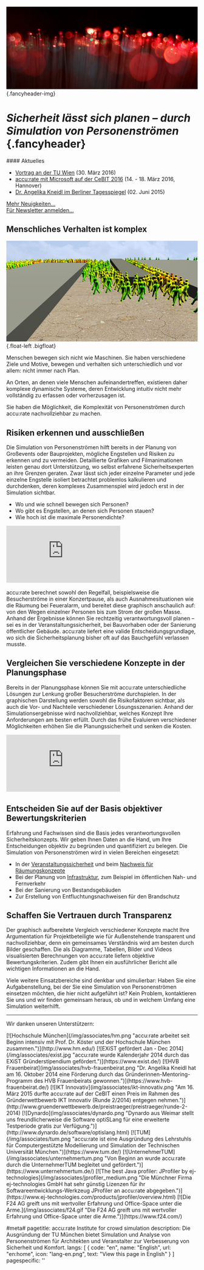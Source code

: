 ![](/img/accurate-bild-start.jpg) {.fancyheader-img}
# *Sicherheit lässt sich planen – durch Simulation von Personenströmen* {.fancyheader}

<div class="float-right newsbox border" markdown="1">
#### Aktuelles

* [Vortrag an der TU Wien](/news:2016-03-30-vortrag-an-der-tu-wien) (30. März 2016)
* [accu:rate mit Microsoft auf der CeBIT 2016](/news:2016-02-26-accu-rate-mit-hhpberlin-und-microsoft-auf-der-cebit) (14. - 18. März 2016, Hannover)
* [Dr. Angelika Kneidl im Berliner Tagesspiegel](/news:2015-06-02-tagesspiegel-seyfried-kneidl-experimente) (02. Juni 2015)

[Mehr Neuigkeiten...](/news:archiv)  
[Für Newsletter anmelden...](http://eepurl.com/bS5vNL)
</div>

## Menschliches Verhalten ist komplex

![Shortest path SumoViz3D](/img/shortest_path.jpg) {.float-left .bigfloat}

Menschen bewegen sich nicht wie Maschinen. Sie haben verschiedene Ziele und Motive, bewegen und verhalten sich unterschiedlich und vor allem: nicht immer nach Plan.

An Orten, an denen viele Menschen aufeinandertreffen, existieren daher komplexe dynamische Systeme, deren Entwicklung intuitiv nicht mehr vollständig zu erfassen oder vorherzusagen ist.

Sie haben die Möglichkeit, die Komplexität von Personenströmen durch accu:rate nachvollziehbar zu machen.


## Risiken erkennen und ausschließen

Die Simulation von Personenströmen hilft bereits in der Planung von Großevents oder Bauprojekten, mögliche Engstellen und Risiken zu erkennen und zu vermeiden.
Detaillierte Grafiken und Filmanimationen leisten genau dort Unterstützung, wo selbst erfahrene Sicherheitsexperten an ihre Grenzen geraten.
Zwar lässt sich jeder einzelne Parameter und jede einzelne Engstelle isoliert betrachtet problemlos kalkulieren und durchdenken, deren komplexes Zusammenspiel wird jedoch erst in der Simulation sichtbar.

- Wo und wie schnell bewegen sich Personen?
- Wo gibt es Engstellen, an denen sich Personen stauen?
- Wie hoch ist die maximale Personendichte?

<div class='embed-container'><iframe src='https://www.youtube.com/embed/sw1zICjwpV4?rel=0' frameborder='0' allowfullscreen></iframe></div>

accu:rate berechnet sowohl den Regelfall, beispielsweise die Besucherströme in einer Konzertpause, als auch Ausnahmesituationen wie die Räumung bei Feueralarm, und bereitet diese graphisch anschaulich auf: von den Wegen einzelner Personen bis zum Strom der großen Masse.
Anhand der Ergebnisse können Sie rechtzeitig verantwortungsvoll planen – sei es in der Veranstaltungssicherheit, bei Bauvorhaben oder der Sanierung öffentlicher Gebäude.
accu:rate liefert eine valide Entscheidungsgrundlage, wo sich die Sicherheitsplanung bisher oft auf das Bauchgefühl verlassen musste.


## Vergleichen Sie verschiedene Konzepte in der Planungsphase

Bereits in der Planungsphase können Sie mit accu:rate unterschiedliche Lösungen zur Lenkung großer Besucherströme durchspielen.
In der graphischen Darstellung werden sowohl die Risikofaktoren sichtbar, als auch die Vor- und Nachteile verschiedener Lösungsszenarien.
Anhand der Simulationsergebnisse wird nachvollziehbar, welches Konzept Ihre Anforderungen am besten erfüllt.
Durch das frühe Evaluieren verschiedener Möglichkeiten erhöhen Sie die Planungssicherheit und senken die Kosten.

<div class='embed-container'><iframe src='https://www.youtube.com/embed/HpRT8hqR_uI?rel=0' frameborder='0' allowfullscreen></iframe></div>


## Entscheiden Sie auf der Basis objektiver Bewertungskriterien

Erfahrung und Fachwissen sind die Basis jedes verantwortungsvollen Sicherheitskonzepts.
Wir geben Ihnen Daten an die Hand, um Ihre Entscheidungen objektiv zu begründen und quantifiziert zu belegen.
Die Simulation von Personenströmen wird in vielen Bereichen eingesetzt:

- In der [Veranstaltungssicherheit](/veranstaltungssicherheit) und beim [Nachweis für Räumungskonzepte](raeumungskonzepte)
- Bei der Planung von [Infrastruktur](/infrastrukturelle-gebaeude), zum Beispiel im öffentlichen Nah- und Fernverkehr
- Bei der Sanierung von Bestandsgebäuden
- Zur Erstellung von Entfluchtungsnachweisen für den Brandschutz


## Schaffen Sie Vertrauen durch Transparenz

Der graphisch aufbereitete Vergleich verschiedener Konzepte macht Ihre Argumentation für Projektbeteiligte wie für Außenstehende transparent und nachvollziehbar, denn ein gemeinsames Verständnis wird am besten durch Bilder geschaffen.
Die als Diagramme, Tabellen, Bilder und Videos visualisierten Berechnungen von accu:rate liefern objektive Bewertungskriterien.
Zudem gibt Ihnen ein ausführlicher Bericht alle wichtigen Informationen an die Hand.

Viele weitere Einsatzbereiche sind denkbar und simulierbar: Haben Sie eine Aufgabenstellung, bei der Sie eine Simulation von Personenströmen einsetzen möchten, die hier nicht aufgeführt ist?
Kein Problem, kontaktieren Sie uns und wir finden gemeinsam heraus, ob und in welchem Umfang eine Simulation weiterhilft.

-----------

Wir danken unseren Unterstützern:

<div class="associates-logos" markdown="1">
[![Hochschule München](/img/associates/hm.png "accu:rate arbeitet seit Beginn intensiv mit Prof. Dr. Köster und der Hochschule München zusammen.")](http://www.hm.edu/)
[![EXiST gefördert Jan - Dec 2014](/img/associates/exist.jpg "accu:rate wurde Kalenderjahr 2014 durch das EXiST Gründerstipendium gefördert.")](https://www.exist.de/)
[![HVB Frauenbeirat](img/associates/hvb-frauenbeirat.png "Dr. Angelika Kneidl hat am 16. Oktober 2014 eine Förderung durch das Gründerinnen-Mentoring-Programm des HVB Frauenbeirats gewonnen.")](https://www.hvb-frauenbeirat.de/)
[![IKT Innovativ](img/associates/ikt-innovativ.png "Am 16. März 2015 durfte accu:rate auf der CeBIT einen Preis im Rahmen des Gründerwettbewerb IKT Innovativ (Runde 2/2014) entgegen nehmen.")](http://www.gruenderwettbewerb.de/preistraeger/preistraeger/runde-2-2014)
[![Dynardo](img/associates/dynardo.png "Dynardo aus Weimar stellt uns freundlicherweise die Software optiSLang für eine erweiterte Testperiode gratis zur Verfügung.")](http://www.dynardo.de/software/optislang.html)
[![TUM](/img/associates/tum.png "accu:rate ist eine Ausgründung des Lehrstuhls für Computergestützte Modellierung und Simulation der Technischen Universität München.")](https://www.tum.de/)
[![UnternehmerTUM](/img/associates/unternehmertum.png "Von Beginn an wurde accu:rate durch die UnternehmerTUM begleitet und gefördert.")](https://www.unternehmertum.de/)
[![The best Java profiler: JProfiler by ej-technologies](/img/associates/jprofiler_medium.png "Die Münchner Firma ej-technologies GmbH hat sehr günstig Lizenzen für ihr Softwareentwicklungs-Werkzeug JProfiler an accu:rate abgegeben.")](https://www.ej-technologies.com/products/jprofiler/overview.html)
[![Die F24 AG greift uns mit wertvoller Erfahrung und Office-Space unter die Arme.](/img/associates/f24.gif "Die F24 AG greift uns mit wertvoller Erfahrung und Office-Space unter die Arme.")](https://www.f24.com/)
</div>


#meta#
pagetitle: accu:rate Institute for crowd simulation
description: Die Ausgründung der TU München bietet Simulation und Analyse von Personenströmen für Architekten und Veranstalter zur Verbesserung von Sicherheit und Komfort.
langs: [
    { code: "en", name: "English", url: "en:home", icon: "lang-en.png", text: "View this page in English" }
]
pagespecific: '<link rel="alternate" href="http://www.accu-rate.de/" hreflang="x-default" />'

